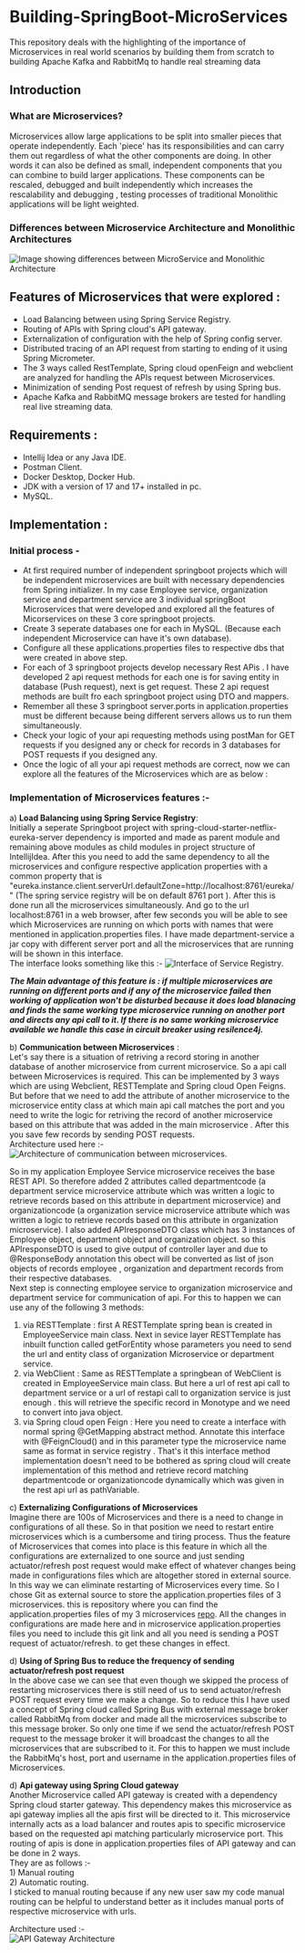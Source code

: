 # Building-SpringBoot-MicroServices
This repository deals with the highlighting of the importance of Microservices in real world scenarios by building them from scratch to building Apache Kafka and RabbitMq  to handle real streaming data

## Introduction
### What are Microservices? 
Microservices allow large applications to be split into smaller pieces that operate independently. Each 'piece' has its responsibilities and can carry them out regardless of what the other components are doing.  In other words it can also be defined as small, independent components that you can combine to build larger applications. These components can be rescaled, debugged and built independently which increases the rescalability and debugging , testing processes of traditional Monolithic applications will be light weighted. 

### Differences between Microservice Architecture and Monolithic Architectures
![Image showing differences between MicroService and Monolithic Architecture](https://github.com/srinathsai/Building-SpringBoot-MicroServices/blob/main/differences%20between%20monolithic%20and%20micoservices.png)

## Features of Microservices that were explored :
  - Load Balancing between using Spring Service Registry.
  - Routing of APIs with Spring cloud's API gateway.
  - Externalization of configuration with the help of Spring config server.
  - Distributed tracing of an API request from starting to ending of it using Spring Micrometer.
  - The 3 ways called RestTemplate, Spring cloud openFeign and webclient are analyzed for handling the APIs request between Microservices.
  - Minimization of sending Post request of refresh by using Spring bus.
  - Apache Kafka and RabbitMQ message brokers are tested for handling real live streaming data.

## Requirements :
  - Intellij Idea or any Java IDE.
  - Postman Client.
  - Docker Desktop, Docker Hub.
  - JDK with a version of 17 and 17+ installed in pc.
  - MySQL.

## Implementation :
### Initial process - 
  - At first required number of independent springboot projects which will be independent microservices are built with necessary dependencies from Spring initializer.  In my case Employee service, organization service and department service are 3 individual springBoot Microservices that were developed and explored all the features of Micorservices on these 3 core springboot projects.
  - Create 3 seperate databases one for each in MySQL. (Because each independent Microservice can have it's own database).
  - Configure all these applications.properties files to respective dbs that were created in above step.
  - For each of 3 springboot projects develop necessary Rest APis . I have developed 2 api request methods for each one is for saving entity in database (Push request), next is get request. These 2 api request methods are built fro each springboot project using DTO and mappers.
  - Remember all these 3 springboot server.ports in application.properties must be different because being different servers allows us to run them simultaneously.
  - Check your logic of your api requesting methods using postMan for GET requests if you designed any or check for records in 3 databases for POST requests if you designed any.
  - Once the logic of all your api request methods are correct, now we can explore all the features of the Microservices which are as below :

### Implementation of Microservices features :-
  a) **Load Balancing using Spring Service Registry**: </br>
    Initially a seperate Springboot project with spring-cloud-starter-netflix-eureka-server dependency is imported and made as parent module and remaining above modules as child modules in project structure of IntellijIdea. After this you need to add the same dependency to all the microservices and configure respective application properties with a common property that is "eureka.instance.client.serverUrl.defaultZone=http://localhost:8761/eureka/" (The spring service registry will be on default 8761 port ). After this is done run all the microservices simultaneously. And go to the url localhost:8761 in a web browser, after few seconds you will be able to see which Microservices are running on which ports with names that were mentioned in application.properties files. I have made department-service a jar copy with different server port and all the microservices that are running will be shown in this interface. </br>
    The interface looks something like this :-
   ![Interface of Service Registry](https://github.com/srinathsai/Building-SpringBoot-MicroServices/blob/main/Spring%20Service%20registry%20interface.png).

   ***The Main advantage of this feature is : if multiple microservices are running on different ports and if any of the microservice failed then working of application won't be disturbed  because it does load blanacing and finds the same working type microservice running on another port and directs any api call to it. If there is no same working microservice available we handle this case in circuit breaker using resilence4j. </br>***

b) **Communication between Microservices** : </br>
Let's say there is a situation of retriving a record storing in another database of another microservice from current microservice. So a api call between Microservices is required. This can be implemented by 3 ways which are using Webclient, RESTTemplate and Spring cloud Open Feigns. But before that we need to add the attribute of another microservice to the microservice entity class at which main api call matches the port and you need to write the logic for retriving the record of another microservice based on this attribute  that was added in the main microservice . After this you save few records by sending POST requests. </br>
Architecture used here :-
![Architecture of communication between microservices](https://github.com/srinathsai/Building-SpringBoot-MicroServices/blob/main/Communication%20between%20microservices.png).

So in my application Employee Service microservice receives the base REST API. So therefore added 2 attributes called departmentcode (a department service microservice attribute which was written a logic to retrieve records based on this attribute in department microservice) and organizationcode (a organization service microservice attribute which was written a logic to retrieve records based on this attribute in organization microservice). I also added APIresponseDTO class which has 3 instances of Employee object, department object and organization object. so this APIresponseDTO is used to give output of controller layer and due to @ResponseBody annotation this obect will be converted as list of json objects of records employee , organization and department records from their respective databases. </br>
Next step is connecting employee service to organization microservice  and department service for communication of api. For this to happen we can use any of the following 3 methods: </br>
  1) via RESTTemplate : first A RESTTemplate spring bean is created in EmployeeService main class. Next in sevice layer RESTTemplate has inbuilt function called getForEntity whose parameters you need to send the url and entity class of organization Microservice or department service.
  2) via WebClient : Same as RESTTemplate a springbean of WebClient is created in EmployeeService main class. But here a url of rest api call to department service or a url of restapi call to organization service is just enough . this will retrieve the specific record in Monotype and we need to convert into java object.
  3) via Spring cloud open Feign : Here you need to create a interface with normal spring @GetMapping abstract method. Annotate this interface with @FeignCloud() and in this parameter type the microservice name same as format in service registry . That's it this interface method implementation doesn't need to be bothered as spring cloud will create implementation of this method and retrieve record matching departmentcode or organizationcode dynamically which was given in the rest api url as pathVariable.


c) **Externalizing Configurations of Microservices** </br>
Imagine there are 100s of Microservices and there is a need to change in configurations of all these. So in that position we need to restart entire microservices which is a cumbersome and tiring process. Thus the feature of Microservices that comes into place is this feature in which all the configurations are externalized to one source and just sending actuator/refresh post request would make effect of whatever changes being made in configurations files which are altogether stored in external source. In this way we can eliminate restarting of Microservices every time. So I chose Git as external source to store the application.properties files of 3 microservices. this is repository where you can find the application.properties files of my 3 microservices [repo](https://github.com/srinathsai/config-server-repo). All the changes in configurations are made here and in microservice application.properties files you need to include this git link and all you need is sending a POST request of actuator/refresh. to get these changes in effect. 

d) **Using of Spring Bus to reduce the frequency of sending actuator/refresh post request** </br>
In the above case we can see that even though we skipped the process of restarting microservices there is still need of us to send actuator/refresh POST request every time we make a change. So to reduce this I have used a concept of Spring cloud called Spring Bus with external message broker called RabbitMq from docker and made all the microservices subscribe to this message broker. So only one time if we send the actuator/refresh POST request to the message broker it will broadcast the changes to all the microservices that are subscribed to it.  For this to happen we must include the RabbitMq's host, port and username in the application.properties files of Microservices.

d) **Api gateway using Spring Cloud gateway** </br>
Another Microservice called API gateway is created with a dependency Spring cloud starter gateway. This dependency makes this microservice as api gateway implies all the apis first will be directed to it. This microservice internally acts as a load balancer and routes apis to specific microservice based on the requested api matching particularly microservice port. This routing of apis is done in application.properties files of API gateway and can be done in 2 ways. </br>
  They are as follows :- </br>
    1) Manual routing </br>
    2) Automatic routing. </br>
    I sticked to manual routing because if any new user saw my code manual routing can be helpful to understand better as it includes manual ports of respective microservice with urls.</br>
    
   Architecture used :- </br> 
   ![API Gateway Architecture](https://github.com/srinathsai/Building-SpringBoot-MicroServices/blob/main/Api%20gateway.png)
